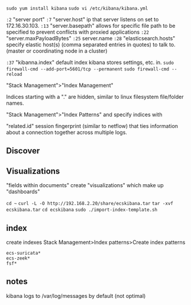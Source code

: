 `sudo yum install kibana`
`sudo vi /etc/kibana/kibana.yml`

`:2` "server port"
`:7` "server.host" ip that server listens on set to 172.16.30.103.
`:13` "server.basepath" allows for specific file path to be specified to prevent conflicts with proxied applications
`:22` "server.maxPayloadBytes"
`:25` server.name
`:28` "elasticsearch.hosts"  specify elastic host(s) (comma separated entries in quotes) to talk to. (master or coordinating node in a cluster)

`:37` "kibanna.index" default index kibana stores settings, etc. in.
`sudo firewall-cmd --add-port=5601/tcp --permanent`
`sudo firewall-cmd --reload`


"Stack Management">"Index Management"

Indices starting with a "." are hidden, similar to linux filesystem file/folder names.

"Stack Management">"Index Patterns" and specify indices with

"related.id" session fingerprint (similar to netflow) that ties information about a connection together across multiple logs.


## Discover



## Visualizations
"fields within documents" create "visualizations" which make up "dashboards"

`cd ~`
`curl -L -O http://192.168.2.20/share/ecskibana.tar`
`tar -xvf ecskibana.tar`
`cd ecskibana`
`sudo ./import-index-template.sh`


## index
create indexes
Stack Management>Index patterns>Create index patterns
```
ecs-suricata*
ecs-zeek*
fsf*
```

## notes
kibana logs to /var/log/messages by default (not optimal)
